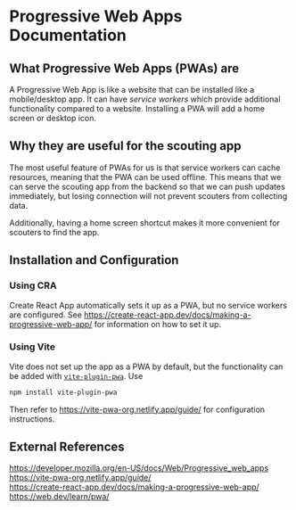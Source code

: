 # Progressive Web Apps Documentation

## What Progressive Web Apps (PWAs) are

A Progressive Web App is like a website that can be installed like a mobile/desktop app. It can have *service workers* which provide additional functionality compared to a website. Installing a PWA will add a home screen or desktop icon.

## Why they are useful for the scouting app

The most useful feature of PWAs for us is that service workers can cache resources, meaning that the PWA can be used offline. This means that we can serve the scouting app from the backend so that we can push updates immediately, but losing connection will not prevent scouters from collecting data.

Additionally, having a home screen shortcut makes it more convenient for scouters to find the app.

## Installation and Configuration

### Using CRA

Create React App automatically sets it up as a PWA, but no service workers are configured. See https://create-react-app.dev/docs/making-a-progressive-web-app/ for information on how to set it up.

### Using Vite

Vite does not set up the app as a PWA by default, but the functionality can be added with [`vite-plugin-pwa`](https://www.npmjs.com/package/vite-plugin-pwa). Use

```bash
npm install vite-plugin-pwa
```

Then refer to https://vite-pwa-org.netlify.app/guide/ for configuration instructions.

## External References

https://developer.mozilla.org/en-US/docs/Web/Progressive_web_apps  
https://vite-pwa-org.netlify.app/guide/  
https://create-react-app.dev/docs/making-a-progressive-web-app/  
https://web.dev/learn/pwa/  
